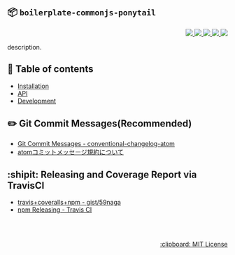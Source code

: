 :package: `boilerplate-commonjs-ponytail`
---

<p align="right">
  <a href="https://npmjs.org/package/boilerplate-commonjs-ponytail">
    <img src="https://img.shields.io/npm/v/boilerplate-commonjs-ponytail.svg?style=flat-square">
  </a>
  <a href="https://travis-ci.org/59naga/boilerplate-commonjs-ponytail">
    <img src="http://img.shields.io/travis/59naga/boilerplate-commonjs-ponytail.svg?style=flat-square">
  </a>
  <a href="https://codeclimate.com/github/59naga/boilerplate-commonjs-ponytail/coverage">
    <img src="https://img.shields.io/codeclimate/github/59naga/boilerplate-commonjs-ponytail.svg?style=flat-square">
  </a>
  <a href="https://codeclimate.com/github/59naga/boilerplate-commonjs-ponytail">
    <img src="https://img.shields.io/codeclimate/coverage/github/59naga/boilerplate-commonjs-ponytail.svg?style=flat-square">
  </a>
  <a href="https://gemnasium.com/59naga/boilerplate-commonjs-ponytail">
    <img src="https://img.shields.io/gemnasium/59naga/boilerplate-commonjs-ponytail.svg?style=flat-square">
  </a>
</p>

description.

:bookmark: Table of contents
---
* [Installation](./development/README.md#inbox_tray-installation)
* [API](./development/README.md#scroll-api)
* [Development](./development/README.md#wrench-development)

<!-- begin optional. please remove  -->

:pencil2: Git Commit Messages(Recommended)
---
* [Git Commit Messages - conventional-changelog-atom](https://github.com/conventional-changelog/conventional-changelog-atom/blob/master/convention.md)
* [atomコミットメッセージ規約について](https://github.com/59798/emoji-commit-and-releases#readme)

:shipit: Releasing and Coverage Report via TravisCI
---
* [travis+coveralls+npm - gist/59naga](https://gist.github.com/59naga/42278a7c9702411f506f#file-gistfile1-md)
* [npm Releasing - Travis CI](https://docs.travis-ci.com/user/deployment/npm)

<!-- end optional. please remove  -->

<br><br>
<p align="right">
  <a href="http://59naga.mit-license.org/">
    :clipboard: MIT License
  </a>
</p>
